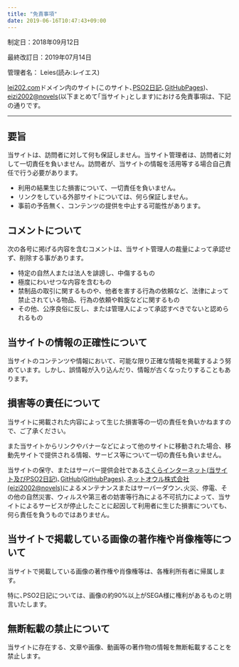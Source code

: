 ```yaml
---
title: "免責事項"
date: 2019-06-16T10:47:43+09:00
---
```

制定日：2018年09月12日

最終改訂日：2019年07月14日

管理者名： Leies(読み:レイエス)

[lei202.com](https://lei202.com/)ドメイン内のサイト(このサイト､[PSO2日記](https://pso.lei202.com/)､[GitHubPages](https://me.kei202.com/))、[eizi2002@novels](https://enovels.wpblog.jp/)(以下まとめて｢当サイト｣とします)における免責事項は、下記の通りです。

___

## <span id="i"><span id="要旨" class="mw-headline">要旨</span></span>
当サイトは、訪問者に対して何も保証しません。当サイト管理者は、訪問者に対して一切責任を負いません。訪問者が、当サイトの情報を活用等する場合自己責任で行う必要があります。

* 利用の結果生じた損害について、一切責任を負いません。
* リンクをしている外部サイトについては、何ら保証しません。
* 事前の予告無く、コンテンツの提供を中止する可能性があります。

## <span id="i-2">コメントについて</span>
次の各号に掲げる内容を含むコメントは、当サイト管理人の裁量によって承認せず、削除する事があります。

* 特定の自然人または法人を誹謗し、中傷するもの
* 極度にわいせつな内容を含むもの
* 禁制品の取引に関するものや、他者を害する行為の依頼など、法律によって禁止されている物品、行為の依頼や斡旋などに関するもの
* その他、公序良俗に反し、または管理人によって承認すべきでないと認められるもの

## <span id="i-3">当サイトの情報の正確性について</span>
当サイトのコンテンツや情報において、可能な限り正確な情報を掲載するよう努めています。しかし、誤情報が入り込んだり、情報が古くなったりすることもあります。

## <span id="i-4">損害等の責任について</span>
当サイトに掲載された内容によって生じた損害等の一切の責任を負いかねますので、ご了承ください。

また当サイトからリンクやバナーなどによって他のサイトに移動された場合、移動先サイトで提供される情報、サービス等について一切の責任も負いません。

当サイトの保守、またはサーバー提供会社である[さくらインターネット(当サイト及びPSO2日記)](https://www.sakura.ad.jp/)､[GitHub(GitHubPages)](https://github.com/)､[ネットオウル株式会社(eizi2002@novels)](https://www.netowl.jp/)によるメンテナンスまたはサーバーダウン､火災、停電、その他の自然災害、ウィルスや第三者の妨害等行為による不可抗力によって、当サイトによるサービスが停止したことに起因して利用者に生じた損害についても、何ら責任を負うものではありません。

## <span id="i-5">当サイトで掲載している画像の著作権や肖像権等について</span>
当サイトで掲載している画像の著作権や肖像権等は、各権利所有者に帰属します。

特に､PSO2日記については、画像の約90%以上がSEGA様に権利があるものと明言いたします。

## <span id="i-6">無断転載の禁止について</span>
当サイトに存在する、文章や画像、動画等の著作物の情報を無断転載することを禁止します。